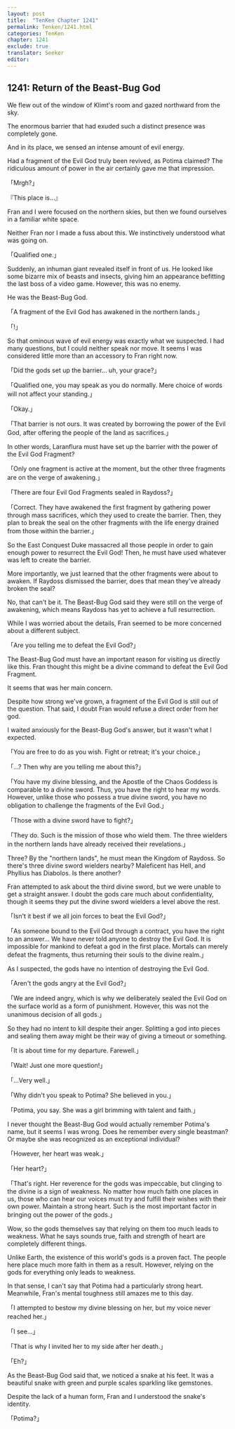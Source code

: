 ```yaml
---
layout: post
title:  "TenKen Chapter 1241"
permalink: Tenken/1241.html
categories: TenKen
chapter: 1241
exclude: true
translator: Seeker
editor: 
---
```

<h2>1241: Return of the Beast-Bug God</h2>

We flew out of the window of Klimt's room and gazed northward from the sky.

The enormous barrier that had exuded such a distinct presence was completely gone.

And in its place, we sensed an intense amount of evil energy.

Had a fragment of the Evil God truly been revived, as Potima claimed? The ridiculous amount of power in the air certainly gave me that impression.

「Mrgh?」

『This place is...』

Fran and I were focused on the northern skies, but then we found ourselves in a familiar white space.

Neither Fran nor I made a fuss about this. We instinctively understood what was going on.

「Qualified one.」

Suddenly, an inhuman giant revealed itself in front of us. He looked like some bizarre mix of beasts and insects, giving him an appearance befitting the last boss of a video game. However, this was no enemy.

He was the Beast-Bug God.

「A fragment of the Evil God has awakened in the northern lands.」

「!」

So that ominous wave of evil energy was exactly what we suspected. I had many questions, but I could neither speak nor move. It seems I was considered little more than an accessory to Fran right now.

「Did the gods set up the barrier... uh, your grace?」

「Qualified one, you may speak as you do normally. Mere choice of words will not affect your standing.」

「Okay.」

「That barrier is not ours. It was created by borrowing the power of the Evil God, after offering the people of the land as sacrifices.」

In other words, Laranflura must have set up the barrier with the power of the Evil God Fragment?

「Only one fragment is active at the moment, but the other three fragments are on the verge of awakening.」

「There are four Evil God Fragments sealed in Raydoss?」

「Correct. They have awakened the first fragment by gathering power through mass sacrifices, which they used to create the barrier. Then, they plan to break the seal on the other fragments with the life energy drained from those within the barrier.」

So the East Conquest Duke massacred all those people in order to gain enough power to resurrect the Evil God! Then, he must have used whatever was left to create the barrier.

More importantly, we just learned that the other fragments were about to awaken. If Raydoss dismissed the barrier, does that mean they've already broken the seal?

No, that can't be it. The Beast-Bug God said they were still on the verge of awakening, which means Raydoss has yet to achieve a full resurrection.

While I was worried about the details, Fran seemed to be more concerned about a different subject.

「Are you telling me to defeat the Evil God?」

The Beast-Bug God must have an important reason for visiting us directly like this. Fran thought this might be a divine command to defeat the Evil God Fragment.

It seems that was her main concern.

Despite how strong we've grown, a fragment of the Evil God is still out of the question. That said, I doubt Fran would refuse a direct order from her god.

I waited anxiously for the Beast-Bug God's answer, but it wasn't what I expected.

「You are free to do as you wish. Fight or retreat; it's your choice.」

「...? Then why are you telling me about this?」

「You have my divine blessing, and the Apostle of the Chaos Goddess is comparable to a divine sword. Thus, you have the right to hear my words. However, unlike those who possess a true divine sword, you have no obligation to challenge the fragments of the Evil God.」

「Those with a divine sword have to fight?」

「They do. Such is the mission of those who wield them. The three wielders in the northern lands have already received their revelations.」

Three? By the "northern lands", he must mean the Kingdom of Raydoss. So there's three divine sword wielders nearby? Maleficent has Hell, and Phyllius has Diabolos. Is there another?

Fran attempted to ask about the third divine sword, but we were unable to get a straight answer. I doubt the gods care much about confidentiality, though it seems they put the divine sword wielders a level above the rest.

「Isn't it best if we all join forces to beat the Evil God?」

「As someone bound to the Evil God through a contract, you have the right to an answer... We have never told anyone to destroy the Evil God. It is impossible for mankind to defeat a god in the first place. Mortals can merely defeat the fragments, thus returning their souls to the divine realm.」

As I suspected, the gods have no intention of destroying the Evil God.

「Aren't the gods angry at the Evil God?」

「We are indeed angry, which is why we deliberately sealed the Evil God on the surface world as a form of punishment. However, this was not the unanimous decision of all gods.」

So they had no intent to kill despite their anger. Splitting a god into pieces and sealing them away might be their way of giving a timeout or something.

「It is about time for my departure. Farewell.」

「Wait! Just one more question!」

「...Very well.」

「Why didn't you speak to Potima? She believed in you.」

「Potima, you say. She was a girl brimming with talent and faith.」

I never thought the Beast-Bug God would actually remember Potima's name, but it seems I was wrong. Does he remember every single beastman? Or maybe she was recognized as an exceptional individual?

「However, her heart was weak.」

「Her heart?」

「That's right. Her reverence for the gods was impeccable, but clinging to the divine is a sign of weakness. No matter how much faith one places in us, those who can hear our voices must try and fulfill their wishes with their own power. Maintain a strong heart. Such is the most important factor in bringing out the power of the gods.」

Wow, so the gods themselves say that relying on them too much leads to weakness. What he says sounds true, faith and strength of heart are completely different things.

Unlike Earth, the existence of this world's gods is a proven fact. The people here place much more faith in them as a result. However, relying on the gods for everything only leads to weakness.

In that sense, I can't say that Potima had a particularly strong heart. Meanwhile, Fran's mental toughness still amazes me to this day.

「I attempted to bestow my divine blessing on her, but my voice never reached her.」

「I see...」

「That is why I invited her to my side after her death.」

「Eh?」

As the Beast-Bug God said that, we noticed a snake at his feet. It was a beautiful snake with green and purple scales sparkling like gemstones.

Despite the lack of a human form, Fran and I understood the snake's identity.

「Potima?」



